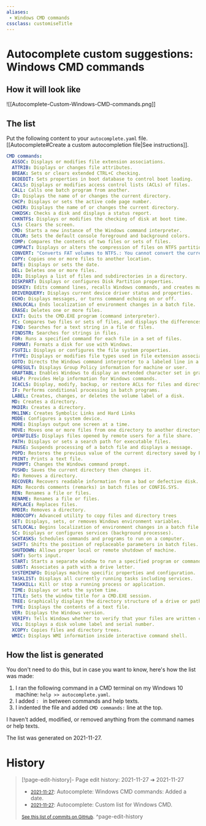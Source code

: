 ```yaml
---
aliases:
 - Windows CMD commands
cssclass: customiseTitle
---
```

# Autocomplete custom suggestions: Windows CMD commands
## How it will look like
![[Autocomplete-Custom-Windows-CMD-commands.png]]

## The list
Put the following content to your `autocomplete.yaml` file. [[Autocomplete#Create a custom autocompletion file|See instructions]].

```yaml
CMD commands:  
  ASSOC: Displays or modifies file extension associations.  
  ATTRIB: Displays or changes file attributes.  
  BREAK: Sets or clears extended CTRL+C checking.  
  BCDEDIT: Sets properties in boot database to control boot loading.  
  CACLS: Displays or modifies access control lists (ACLs) of files.  
  CALL: Calls one batch program from another.  
  CD: Displays the name of or changes the current directory.  
  CHCP: Displays or sets the active code page number.  
  CHDIR: Displays the name of or changes the current directory.  
  CHKDSK: Checks a disk and displays a status report.  
  CHKNTFS: Displays or modifies the checking of disk at boot time.  
  CLS: Clears the screen.  
  CMD: Starts a new instance of the Windows command interpreter.  
  COLOR: Sets the default console foreground and background colors.  
  COMP: Compares the contents of two files or sets of files.  
  COMPACT: Displays or alters the compression of files on NTFS partitions.  
  CONVERT: "Converts FAT volumes to NTFS.: You cannot convert the current drive."  
  COPY: Copies one or more files to another location.  
  DATE: Displays or sets the date.  
  DEL: Deletes one or more files.  
  DIR: Displays a list of files and subdirectories in a directory.  
  DISKPART: Displays or configures Disk Partition properties.  
  DOSKEY: Edits command lines, recalls Windows commands, and creates macros.  
  DRIVERQUERY: Displays current device driver status and properties.  
  ECHO: Displays messages, or turns command echoing on or off.  
  ENDLOCAL: Ends localization of environment changes in a batch file.  
  ERASE: Deletes one or more files.  
  EXIT: Quits the CMD.EXE program (command interpreter).  
  FC: Compares two files or sets of files, and displays the differences between them.  
  FIND: Searches for a text string in a file or files.  
  FINDSTR: Searches for strings in files.  
  FOR: Runs a specified command for each file in a set of files.  
  FORMAT: Formats a disk for use with Windows.  
  FSUTIL: Displays or configures the file system properties.  
  FTYPE: Displays or modifies file types used in file extension associations.  
  GOTO: Directs the Windows command interpreter to a labeled line in a batch program.  
  GPRESULT: Displays Group Policy information for machine or user.  
  GRAFTABL: Enables Windows to display an extended character set in graphics mode.  
  HELP: Provides Help information for Windows commands.  
  ICACLS: Display, modify, backup, or restore ACLs for files and directories.  
  IF: Performs conditional processing in batch programs.  
  LABEL: Creates, changes, or deletes the volume label of a disk.  
  MD: Creates a directory.  
  MKDIR: Creates a directory.  
  MKLINK: Creates Symbolic Links and Hard Links  
  MODE: Configures a system device.  
  MORE: Displays output one screen at a time.  
  MOVE: Moves one or more files from one directory to another directory.  
  OPENFILES: Displays files opened by remote users for a file share.  
  PATH: Displays or sets a search path for executable files.  
  PAUSE: Suspends processing of a batch file and displays a message.  
  POPD: Restores the previous value of the current directory saved by PUSHD.  
  PRINT: Prints a text file.  
  PROMPT: Changes the Windows command prompt.  
  PUSHD: Saves the current directory then changes it.  
  RD: Removes a directory.  
  RECOVER: Recovers readable information from a bad or defective disk.  
  REM: Records comments (remarks) in batch files or CONFIG.SYS.  
  REN: Renames a file or files.  
  RENAME: Renames a file or files.  
  REPLACE: Replaces files.  
  RMDIR: Removes a directory.  
  ROBOCOPY: Advanced utility to copy files and directory trees  
  SET: Displays, sets, or removes Windows environment variables.  
  SETLOCAL: Begins localization of environment changes in a batch file.  
  SC: Displays or configures services (background processes).  
  SCHTASKS: Schedules commands and programs to run on a computer.  
  SHIFT: Shifts the position of replaceable parameters in batch files.  
  SHUTDOWN: Allows proper local or remote shutdown of machine.  
  SORT: Sorts input.  
  START: Starts a separate window to run a specified program or command.  
  SUBST: Associates a path with a drive letter.  
  SYSTEMINFO: Displays machine specific properties and configuration.  
  TASKLIST: Displays all currently running tasks including services.  
  TASKKILL: Kill or stop a running process or application.  
  TIME: Displays or sets the system time.  
  TITLE: Sets the window title for a CMD.EXE session.  
  TREE: Graphically displays the directory structure of a drive or path.  
  TYPE: Displays the contents of a text file.  
  VER: Displays the Windows version.  
  VERIFY: Tells Windows whether to verify that your files are written correctly to a disk.  
  VOL: Displays a disk volume label and serial number.  
  XCOPY: Copies files and directory trees.  
  WMIC: Displays WMI information inside interactive command shell.
```

## How the list is generated
You don't need to do this, but in case you want to know, here's how the list was made:
1. I ran the following command in a CMD terminal on my Windows 10 machine: `help >> autocomplete.yaml`.
2. I added `: ` in between commands and help texts.
3. I indented the file and added `CMD commands:` line at the top.

I haven't added, modified, or removed anything from the command names or help texts.

The list was generated on 2021-11-27. 

# History


> [!page-edit-history]- Page edit history: 2021-11-27 &#10132; 2021-11-27
> - [<small>2021-11-27</small>](https://github.com/Taitava/obsidian-shellcommands-documentation/commit/6737abac60881a28f2c86a84a42e195f18eaa032): Autocomplete: Windows CMD commands: Added a date.
> - [<small>2021-11-27</small>](https://github.com/Taitava/obsidian-shellcommands-documentation/commit/c6074a38a62b4497d94eba37e0dcf57f4321b9ab): Autocomplete: Custom list for Windows CMD.
> 
> [<small>See this list of commits on GitHub</small>](https://github.com/Taitava/obsidian-shellcommands-documentation/commits/main/./Variables/Autocomplete/Custom%20-%20Windows%20CMD%20commands.md).
> ^page-edit-history